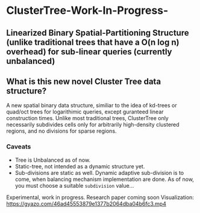 # ClusterTree-Work-In-Progress-
## Linearized Binary Spatial-Partitioning Structure (unlike traditional trees that have a O(n log n) overhead) for sub-linear queries (currently unbalanced)
## What is this new novel Cluster Tree data structure?
A new spatial binary data structure, similiar to the idea of kd-trees or quad/oct trees for logarithimic queries, except guranteed linear construction times.
Unlike most traditional trees, ClusterTree only necessarily subdivides cells only for arbitrarily high-density clustered regions, and no divisions for sparse regions. 

### Caveats
- Tree is Unbalanced as of now.
- Static-tree, not intended as a dynamic structure yet.
- Sub-divisions are static as well. Dynamic adaptive sub-division is to come, when balancing mechanism implementation are done. As of now, you must choose a suitable ``subdivision`` value...
 
Experimental, work in progress.
Research paper coming soon
Visualization: https://gyazo.com/46ad45553879e1377b2064dba04b6fc3.mp4
